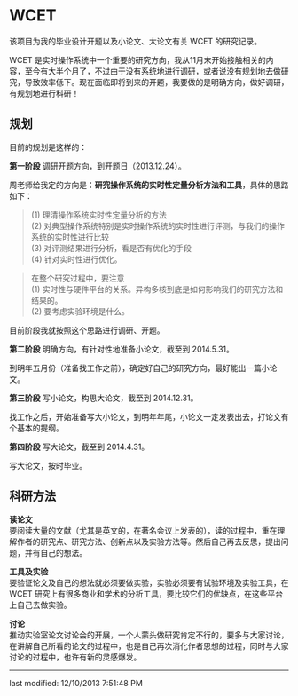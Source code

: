 # WCET

该项目为我的毕业设计开题以及小论文、大论文有关 WCET 的研究记录。

WCET 是实时操作系统中一个重要的研究方向，我从11月末开始接触相关的内容，至今有大半个月了，不过由于没有系统地进行调研，或者说没有规划地去做研究，导致效率低下。现在面临即将到来的开题，我要做的是明确方向，做好调研，有规划地进行科研！


## 规划
目前的规划是这样的：

**第一阶段** 调研开题方向，到开题日（2013.12.24）。

周老师给我定的方向是：**研究操作系统的实时性定量分析方法和工具**，具体的思路如下：

>(1) 理清操作系统实时性定量分析的方法  
(2) 对典型操作系统特别是实时操作系统的实时性进行评测，与我们的操作系统的实时性进行比较  
(3) 对评测结果进行分析，看是否有优化的手段    
(4) 针对实时性进行优化。

>在整个研究过程中，要注意  
>(1) 实时性与硬件平台的关系。异构多核到底是如何影响我们的研究方法和结果的。  
>(2) 要考虑实验环境是什么。

目前阶段我就按照这个思路进行调研、开题。

**第二阶段** 明确方向，有针对性地准备小论文，截至到 2014.5.31。

到明年五月份（准备找工作之前），确定好自己的研究方向，最好能出一篇小论文。

**第三阶段** 写小论文，构思大论文，截至到 2014.12.31。

找工作之后，开始准备写大小论文，到明年年尾，小论文一定发表出去，打论文有个基本的提纲。

**第四阶段** 写大论文，截至到 2014.4.31。

写大论文，按时毕业。


## 科研方法

**读论文**  
要阅读大量的文献（尤其是英文的，在著名会议上发表的），读的过程中，重在理解作者的研究点、研究方法、创新点以及实验方法等。然后自己再去反思，提出问题，并有自己的想法。

**工具及实验**   
要验证论文及自己的想法就必须要做实验，实验必须要有试验环境及实验工具，在 WCET 研究上有很多商业和学术的分析工具，要比较它们的优缺点，在这些平台上自己去做实验。


**讨论**   
推动实验室论文讨论会的开展，一个人蒙头做研究肯定不行的，要多与大家讨论，在讲解自己所看的论文的过程中，也是自己再次消化作者思想的过程，同时与大家讨论的过程中，也许有新的灵感爆发。



----

last modified: 12/10/2013 7:51:48 PM 